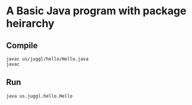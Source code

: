 # A Basic Java program with package heirarchy

## Compile
```
javac us/juggl/hello/Hello.java
javac 
```

## Run
```
java us.juggl.hello.Hello
```
